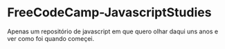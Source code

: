 # FreeCodeCamp-JavascriptStudies

Apenas um repositório de javascript em que quero olhar daqui uns anos e ver como foi quando começei. 
